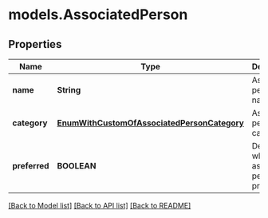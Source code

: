 # models.AssociatedPerson
## Properties
Name | Type | Description | Notes
------------ | ------------- | ------------- | -------------
**name** | **String** | Associated person&#39;s name.              | [optional] 
**category** | [**EnumWithCustomOfAssociatedPersonCategory**](EnumWithCustomOfAssociatedPersonCategory.md) | Associated person&#39;s category.              | [optional] 
**preferred** | **BOOLEAN** | Defines whether associated person is preferred.              | 



[[Back to Model list]](README.md#documentation-for-models) [[Back to API list]](README.md#documentation-for-api-endpoints) [[Back to README]](README.md)


